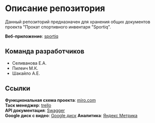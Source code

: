 ﻿# Описание репозитория

Данный репозиторий предназначен для хранения общих документов проекта "Прокат спортивного инвентаря "Sportiq".

**Веб-приложение**: [sportiq](https://doyouknowdeway-webapp.herokuapp.com)

## Команда разработчиков

- Селиванова Е.А.
- Пилеич М.К.
- Шакайло А.Е.


## Ссылки

**Функциональная схема проекта**: [miro.com](https://miro.com/app/board/uXjVOJDZz68=/) \
**Таск менеджер**: [trello](https://trello.com/b/0S0E4ObT/sports-equipment-rent) \
**API документация**: [Swagger](https://app.swaggerhub.com/apis/katseliv/sports-equipment-rent/1.0.0) \
**Google диск с видео**: [Google диск](https://drive.google.com/drive/folders/16ZM1yzYwVSphHK3J6uWa7C5PNFbDZ1ct)
**Аналитика**: [Яндекс Метрика](https://metrika.yandex.ru/dashboard?group=dekaminute&period=today&id=88673146)
